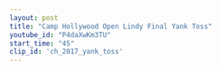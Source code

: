 ```yaml
---
layout: post
title: "Camp Hollywood Open Lindy Final Yank Toss"
youtube_id: "P4daXwKm3TU"
start_time: "45"
clip_id: 'ch_2017_yank_toss'
---
```

